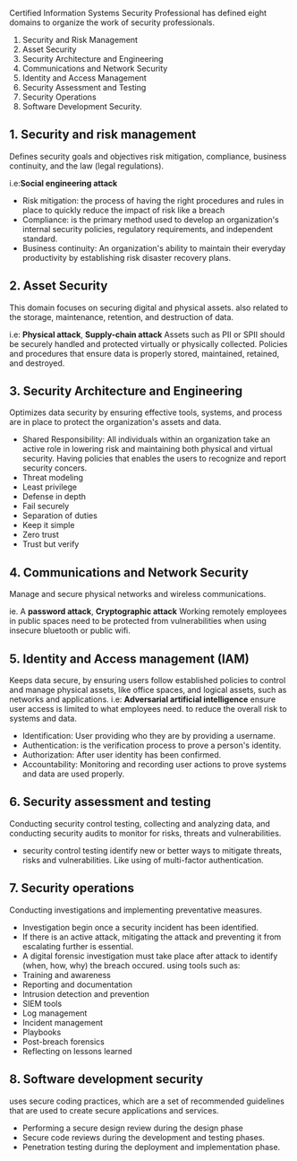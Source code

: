 Certified Information Systems Security Professional has defined eight domains to organize the work of security professionals.
1. Security and Risk Management
2. Asset Security
3. Security Architecture and Engineering
4. Communications and Network Security
5. Identity and Access Management
6. Security Assessment and Testing
7. Security Operations
8. Software Development Security.

## 1. Security and risk management

Defines security goals and objectives risk mitigation, compliance, business continuity, and the law (legal regulations).

i.e:**Social engineering attack**
- Risk mitigation: the process of having the right procedures and rules in place to quickly reduce the impact of risk like a breach
- Compliance: is the primary method used to develop an organization's internal security policies, regulatory requirements, and independent standard.
- Business continuity: An organization's ability to maintain their everyday productivity by establishing risk disaster recovery plans.

## 2. Asset Security
This domain focuses on securing digital and physical assets. also related to the storage, maintenance, retention, and destruction of data.

i.e: **Physical attack**, **Supply-chain attack**
Assets such as PII or SPII should be securely handled and protected virtually or physically collected.
Policies and procedures that ensure data is properly stored, maintained, retained, and destroyed.


## 3. Security Architecture and Engineering
Optimizes data security by ensuring effective tools, systems, and process are in place to protect the organization's assets and data.
- Shared Responsibility: All individuals within an organization take an active role in lowering risk and maintaining both physical and virtual security.
Having policies that enables the users to recognize and report security concers.
- Threat modeling
- Least privilege
- Defense in depth
- Fail securely
- Separation of duties
- Keep it simple
- Zero trust
- Trust but verify

## 4. Communications and Network Security
Manage and secure physical networks and wireless communications.

ie. A **password attack**, **Cryptographic attack**
Working remotely employees in public spaces need to be protected from vulnerabilities when using insecure bluetooth or public wifi.

## 5. Identity and Access management (IAM)
Keeps data secure, by ensuring users follow established policies to control and manage physical assets, like office spaces, and logical assets, such as networks and applications.
i.e: **Adversarial artificial intelligence**
ensure user access is limited to what employees need. to reduce the overall risk to systems and data.
- Identification: User providing who they are by providing a username.
- Authentication: is the verification process to prove a person's identity.
- Authorization: After user identity has been confirmed.
- Accountability: Monitoring and recording user actions to prove systems and data are used properly.
## 6. Security assessment and testing
Conducting security control testing, collecting and analyzing data, and conducting security audits to monitor for risks, threats and vulnerabilities.
- security control testing identify new or better ways to mitigate threats, risks and vulnerabilities. Like using of multi-factor authentication.

## 7. Security operations
Conducting investigations and implementing preventative measures.
- Investigation begin once a security incident has been identified.
- If there is an active attack, mitigating the attack and preventing it from escalating further is essential.
- A digital forensic investigation must take place after attack to identify (when, how, why) the breach occured.
using tools such as:
- Training and awareness
- Reporting and documentation
- Intrusion detection and prevention
- SIEM tools   
- Log management
- Incident management
- Playbooks
- Post-breach forensics
- Reflecting on lessons learned
## 8. Software development security
uses secure coding practices, 
which are a set of recommended guidelines that are used to create secure applications and services.
- Performing a secure design review during the design phase
- Secure code reviews during the development and testing phases.
- Penetration testing during the deployment and implementation phase.

